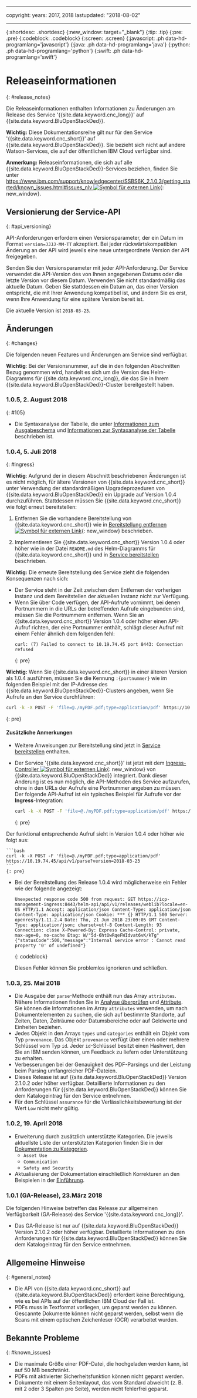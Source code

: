 
---

copyright:
  years: 2017, 2018
lastupdated: "2018-08-02"

---

{:shortdesc: .shortdesc}
{:new_window: target="_blank"}
{:tip: .tip}
{:pre: .pre}
{:codeblock: .codeblock}
{:screen: .screen}
{:javascript: .ph data-hd-programlang='javascript'}
{:java: .ph data-hd-programlang='java'}
{:python: .ph data-hd-programlang='python'}
{:swift: .ph data-hd-programlang='swift'}

# Releaseinformationen
{: #release_notes}

Die Releaseinformationen enthalten Informationen zu Änderungen am Release des Service '{{site.data.keyword.cnc_long}}' auf {{site.data.keyword.BluOpenStackDed}}.

**Wichtig:** Diese Dokumentationsreihe gilt nur für den Service '{{site.data.keyword.cnc_short}}' auf {{site.data.keyword.BluOpenStackDed}}. Sie bezieht sich nicht auf andere Watson-Services, die auf der öffentlichen IBM Cloud verfügbar sind.

**Anmerkung:** Releaseinformationen, die sich auf alle {{site.data.keyword.BluOpenStackDed}}-Services beziehen, finden Sie unter [https://www.ibm.com/support/knowledgecenter/SSBS6K_2.1.0.3/getting_started/known_issues.html#issues_nlv ![Symbol für externen Link](../../icons/launch-glyph.svg "Symbol für externen Link")](https://www.ibm.com/support/knowledgecenter/SSBS6K_2.1.0.3/getting_started/known_issues.html#issues_nlv){: new_window}.

## Versionierung der Service-API
{: #api_versioning}

API-Anforderungen erfordern einen Versionsparameter, der ein Datum im Format `version=JJJJ-MM-TT` akzeptiert. Bei jeder rückwärtskompatiblen Änderung an der API wird jeweils eine neue untergeordnete Version der API freigegeben.

Senden Sie den Versionsparameter mit jeder API-Anforderung. Der Service verwendet die API-Version des von Ihnen angegebenen Datums oder die letzte Version vor diesem Datum. Verwenden Sie nicht standardmäßig das aktuelle Datum. Geben Sie stattdessen ein Datum an, das einer Version entspricht, die mit Ihrer Anwendung kompatibel ist, und ändern Sie es erst, wenn Ihre Anwendung für eine spätere Version bereit ist.

Die aktuelle Version ist `2018-03-23`.

## Änderungen
{: #changes}

Die folgenden neuen Features und Änderungen am Service sind verfügbar.

**Wichtig**: Bei der Versionsnummer, auf die in den folgenden Abschnitten Bezug genommen wird, handelt es sich um die Version des Helm-Diagramms für {{site.data.keyword.cnc_long}}, die das Sie in Ihrem {{site.data.keyword.BluOpenStackDed}}-Cluster bereitgestellt haben.

### 1.0.5, 2. August 2018
{: #105}

  - Die Syntaxanalyse der Tabelle, die unter [Informationen zum Ausgabeschema](/docs/services/compare-and-comply/schema.html#output_schema) und [Informationen zur Syntaxanalyse der Tabelle](/docs/services/compare-and-comply/tables.html#understanding_tables) beschrieben ist.


### 1.0.4, 5. Juli 2018
{: #ingress}

**Wichtig**: Aufgrund der in diesem Abschnitt beschriebenen Änderungen ist es nicht möglich, für ältere Versionen von {{site.data.keyword.cnc_short}} unter Verwendung der standardmäßigen Upgradeprozeduren von {{site.data.keyword.BluOpenStackDed}} ein Upgrade auf Version 1.0.4 durchzuführen. Stattdessen müssen Sie {{site.data.keyword.cnc_short}} wie folgt erneut bereitstellen:

1.  Entfernen Sie die vorhandene Bereitstellung von {{site.data.keyword.cnc_short}} wie in [Bereitstellung entfernen ![Symbol für externen Link](../../icons/launch-glyph.svg "Symbol für externen Link")](https://www.ibm.com/support/knowledgecenter/SSBS6K_2.1.0.3/manage_applications/remove_app.html){: new_window} beschrieben.

1.  Implementieren Sie {{site.data.keyword.cnc_short}} Version 1.0.4 oder höher wie in der Datei `README.md` des Helm-Diagramms für {{site.data.keyword.cnc_short}} und in [Service bereitstellen](/docs/services/compare-and-comply/deploy.html) beschrieben.

**Wichtig:** Die erneute Bereitstellung des Service zieht die folgenden Konsequenzen nach sich:

- Der Service steht in der Zeit zwischen dem Entfernen der vorherigen Instanz und dem Bereitstellen der aktuellen Instanz nicht zur Verfügung.
- Wenn Sie über Code verfügen, der API-Aufrufe vornimmt, bei denen Portnummern in die URLs der betreffenden Aufrufe eingebunden sind, müssen Sie die Portnummern entfernen. Wenn Sie an {{site.data.keyword.cnc_short}} Version 1.0.4 oder höher einen API-Aufruf richten, der eine Portnummer enthält, schlägt dieser Aufruf mit einem Fehler ähnlich dem folgenden fehl:
  ```
  curl: (7) Failed to connect to 10.19.74.45 port 8443: Connection refused
  ```
  {: pre}

**Wichtig:** Wenn Sie {{site.data.keyword.cnc_short}} in einer älteren Version als 1.0.4 ausführen, müssen Sie die Kennung `:{portnummer}` wie im folgenden Beispiel mit der IP-Adresse des {{site.data.keyword.BluOpenStackDed}}-Clusters angeben, wenn Sie Aufrufe an den Service durchführen:
```bash
curl -k -X POST -F 'file=@./myPDF.pdf;type=application/pdf' https://10.19.74.45:8443/api/v1/parse?version=2018-03-23
```
{: pre}

#### Zusätzliche Anmerkungen

-   Weitere Anweisungen zur Bereitstellung sind jetzt in [Service bereitstellen](/docs/services/compare-and-comply/deploy.html) enthalten.
-   Der Service '{{site.data.keyword.cnc_short}}' ist jetzt mit dem [Ingress-Controller ![Symbol für externen Link](../../icons/launch-glyph.svg "Symbol für externen Link")](https://www.ibm.com/support/knowledgecenter/SSBS6K_2.1.0.3/getting_started/components.html){: new_window} von {{site.data.keyword.BluOpenStackDed}} integriert. Dank dieser Änderung ist es nun möglich, die API-Methoden des Service aufzurufen, ohne in den URLs der Aufrufe eine Portnummer angeben zu müssen. Der folgende API-Aufruf ist ein typisches Beispiel für Aufrufe vor der **Ingress**-Integration:

    ```bash
    curl -k -X POST -F 'file=@./myPDF.pdf;type=application/pdf' https://10.19.74.45:8443/api/v1/parse?version=2018-03-23
    ```
    {: pre}

  Der funktional entsprechende Aufruf sieht in Version 1.0.4 oder höher wie folgt aus:

    ```bash
    curl -k -X POST -F 'file=@./myPDF.pdf;type=application/pdf' https://10.19.74.45/api/v1/parse?version=2018-03-23
    ```
    {: pre}

- Bei der Bereitstellung des Release 1.0.4 wird möglicherweise ein Fehler wie der folgende angezeigt:

    ```
    Unexpected response code 500 from request: GET https://icp-management-ingress:8443/helm-api/api/v1/releases/weblib?locale=en-US HTTP/1.1 Accept: application/json Content-Type: application/json Content-Type: application/json Cookie: *** {} HTTP/1.1 500 Server: openresty/1.11.2.4 Date: Thu, 21 Jun 2018 23:09:05 GMT Content-Type: application/json; charset=utf-8 Content-Length: 93 Connection: close X-Powered-By: Express Cache-Control: private, max-age=0, no-cache Etag: W/"5d-6htOwRqeFWIdvat6vK/kTg" {"statusCode":500,"message":"Internal service error : Cannot read property '0' of undefined"}
    ```
    {: codeblock}

    Diesen Fehler können Sie problemlos ignorieren und schließen.

### 1.0.3, 25. Mai 2018

- Die Ausgabe der `parse`-Methode enthält nun das Array `attributes`. Nähere Informationen finden Sie in [Analyse überprüfen](/docs/services/compare-and-comply/getting-started.html#review_analysis) und [Attribute](/docs/services/compare-and-comply/parsing.html#attributes). Sie können die Informationen im Array `attributes` verwenden, um nach Dokumentelementen zu suchen, die sich auf bestimmte Standorte, auf Zeiten, Daten, Zeiträume oder Datumsbereiche oder auf Geldwerte und Einheiten beziehen.
- Jedes Objekt in den Arrays `types` und `categories` enthält ein Objekt vom Typ `provenance`. Das Objekt `provenance` verfügt über einen oder mehrere Schlüssel vom Typ `id`. Jeder `id`-Schlüssel besitzt einen Hashwert, den Sie an IBM senden können, um Feedback zu liefern oder Unterstützung zu erhalten.
- Verbesserungen bei der Genauigkeit des PDF-Parsings und der Leistung beim Parsing umfangreicher PDF-Dateien.
- Dieses Release ist auf {{site.data.keyword.BluOpenStackDed}} Version 2.1.0.2 oder höher verfügbar. Detaillierte Informationen zu den Anforderungen für {{site.data.keyword.BluOpenStackDed}} können Sie dem Katalogeintrag für den Service entnehmen.
- Für den Schlüssel `assurance` für die Verlässlichkeitsbewertung ist der Wert `Low` nicht mehr gültig.

### 1.0.2, 19. April 2018

- Erweiterung durch zusätzlich unterstützte Kategorien. Die jeweils aktuellste Liste der unterstützten Kategorien finden Sie in der [Dokumentation zu Kategorien](/docs/services/compare-and-comply/parsing.html#contract_categories).
    - `Asset Use`
    - `Communication`
    - `Safety and Security`
-  Aktualisierung der Dokumentation einschließlich Korrekturen an den Beispielen in der [Einführung](/docs/services/compare-and-comply/getting-started.html).

### 1.0.1 (GA-Release), 23.März 2018

Die folgenden Hinweise betreffen das Release zur allgemeinen Verfügbarkeit (GA-Release) des Service '{{site.data.keyword.cnc_long}}'.

- Das GA-Release ist nur auf {{site.data.keyword.BluOpenStackDed}} Version 2.1.0.2 oder höher verfügbar. Detaillierte Informationen zu den Anforderungen für {{site.data.keyword.BluOpenStackDed}} können Sie dem Katalogeintrag für den Service entnehmen.

## Allgemeine Hinweise
{: #general_notes}

- Die API von {{site.data.keyword.cnc_short}} auf {{site.data.keyword.BluOpenStackDed}} erfordert keine Berechtigung, wie es bei APIs auf der öffentlichen IBM Cloud der Fall ist.
 - PDFs muss in Textformat vorliegen, um geparst werden zu können. Gescannte Dokumente können nicht geparst werden, selbst wenn die Scans mit einem optischen Zeichenleser (OCR) verarbeitet wurden.

## Bekannte Probleme
{: #known_issues}

- Die maximale Größe einer PDF-Datei, die hochgeladen werden kann, ist auf 50 MB beschränkt.
- PDFs mit aktivierter Sicherheitsfunktion können nicht geparst werden.
- Dokumente mit einem Seitenlayout, das vom Standard abweicht (z. B. mit 2 oder 3 Spalten pro Seite), werden nicht fehlerfrei geparst.
